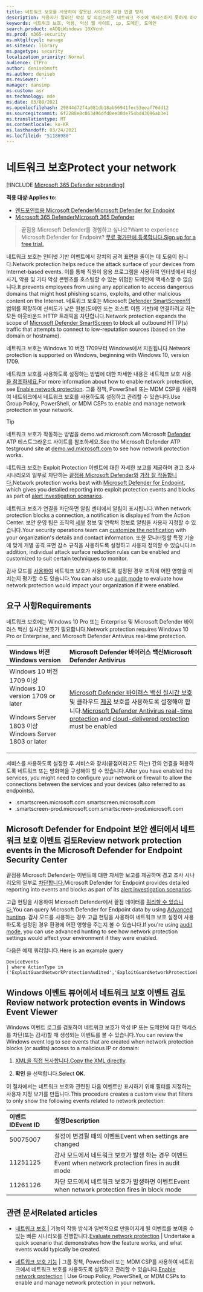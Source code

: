 ```yaml
---
title: 네트워크 보호를 사용하여 잘못된 사이트에 대한 연결 방지
description: 사용자가 알려진 악성 및 의심스러운 네트워크 주소에 액세스하지 못하게 하여 네트워크 보호
keywords: 네트워크 보호, 악용, 악성 웹 사이트, ip, 도메인, 도메인
search.product: eADQiWindows 10XVcnh
ms.prod: m365-security
ms.mktglfcycl: manage
ms.sitesec: library
ms.pagetype: security
localization_priority: Normal
audience: ITPro
author: denisebmsft
ms.author: deniseb
ms.reviewer: ''
manager: dansimp
ms.custom: asr
ms.technology: mde
ms.date: 03/08/2021
ms.openlocfilehash: 29844d72f4a081db18ab56941fec53eeaf76dd12
ms.sourcegitcommit: 6f2288e0c863496dfd0ee38de754bd43096ab3e1
ms.translationtype: MT
ms.contentlocale: ko-KR
ms.lasthandoff: 03/24/2021
ms.locfileid: "51186980"
---
```

# <a name="protect-your-network"></a><span data-ttu-id="441a5-104">네트워크 보호</span><span class="sxs-lookup"><span data-stu-id="441a5-104">Protect your network</span></span>

[!INCLUDE [Microsoft 365 Defender rebranding](../../includes/microsoft-defender.md)]

<span data-ttu-id="441a5-105">**적용 대상:**</span><span class="sxs-lookup"><span data-stu-id="441a5-105">**Applies to:**</span></span>
- [<span data-ttu-id="441a5-106">엔드포인트용 Microsoft Defender</span><span class="sxs-lookup"><span data-stu-id="441a5-106">Microsoft Defender for Endpoint</span></span>](https://go.microsoft.com/fwlink/p/?linkid=2154037)
- [<span data-ttu-id="441a5-107">Microsoft 365 Defender</span><span class="sxs-lookup"><span data-stu-id="441a5-107">Microsoft 365 Defender</span></span>](https://go.microsoft.com/fwlink/?linkid=2118804)

> <span data-ttu-id="441a5-108">끝점용 Microsoft Defender를 경험하고 싶나요?</span><span class="sxs-lookup"><span data-stu-id="441a5-108">Want to experience Microsoft Defender for Endpoint?</span></span> [<span data-ttu-id="441a5-109">무료 평가판에 등록합니다.</span><span class="sxs-lookup"><span data-stu-id="441a5-109">Sign up for a free trial.</span></span>](https://www.microsoft.com/microsoft-365/windows/microsoft-defender-atp?ocid=docs-wdatp-exposedapis-abovefoldlink)

<span data-ttu-id="441a5-110">네트워크 보호는 인터넷 기반 이벤트에서 장치의 공격 표면을 줄이는 데 도움이 됩니다.</span><span class="sxs-lookup"><span data-stu-id="441a5-110">Network protection helps reduce the attack surface of your devices from Internet-based events.</span></span> <span data-ttu-id="441a5-111">이를 통해 직원이 응용 프로그램을 사용하여 인터넷에서 피싱 사기, 악용 및 기타 악성 콘텐츠를 호스팅할 수 있는 위험한 도메인에 액세스할 수 없습니다.</span><span class="sxs-lookup"><span data-stu-id="441a5-111">It prevents employees from using any application to access dangerous domains that might host phishing scams, exploits, and other malicious content on the Internet.</span></span> <span data-ttu-id="441a5-112">네트워크 보호는 Microsoft [Defender SmartScreen의](https://docs.microsoft.com/windows/security/threat-protection/microsoft-defender-smartscreen/microsoft-defender-smartscreen-overview) 범위를 확장하여 신뢰도가 낮은 원본(도메인 또는 호스트 이름 기반)에 연결하려고 하는 모든 아웃바운드 HTTP 트래픽을 차단합니다.</span><span class="sxs-lookup"><span data-stu-id="441a5-112">Network protection expands the scope of [Microsoft Defender SmartScreen](https://docs.microsoft.com/windows/security/threat-protection/microsoft-defender-smartscreen/microsoft-defender-smartscreen-overview) to block all outbound HTTP(s) traffic that attempts to connect to low-reputation sources (based on the domain or hostname).</span></span>

<span data-ttu-id="441a5-113">네트워크 보호는 Windows 10 버전 1709부터 Windows에서 지원됩니다.</span><span class="sxs-lookup"><span data-stu-id="441a5-113">Network protection is supported on Windows, beginning with Windows 10, version 1709.</span></span> 

<span data-ttu-id="441a5-114">네트워크 보호를 사용하도록 설정하는 방법에 대한 자세한 내용은 네트워크 보호 사용 [을 참조하세요.](enable-network-protection.md)</span><span class="sxs-lookup"><span data-stu-id="441a5-114">For more information about how to enable network protection, see [Enable network protection](enable-network-protection.md).</span></span> <span data-ttu-id="441a5-115">그룹 정책, PowerShell 또는 MDM CSP를 사용하여 네트워크에서 네트워크 보호를 사용하도록 설정하고 관리할 수 있습니다.</span><span class="sxs-lookup"><span data-stu-id="441a5-115">Use Group Policy, PowerShell, or MDM CSPs to enable and manage network protection in your network.</span></span>

> [!TIP]
> <span data-ttu-id="441a5-116">네트워크 보호가 작동하는 방법을 demo.wd.microsoft.com Microsoft [Defender](https://demo.wd.microsoft.com?ocid=cx-wddocs-testground) ATP 테스트그라운드 사이트를 참조하세요.</span><span class="sxs-lookup"><span data-stu-id="441a5-116">See the Microsoft Defender ATP testground site at [demo.wd.microsoft.com](https://demo.wd.microsoft.com?ocid=cx-wddocs-testground) to see how network protection works.</span></span>

<span data-ttu-id="441a5-117">네트워크 보호는 Exploit Protection 이벤트에 대한 자세한 보고를 제공하며 경고 조사 시나리오의 일부로 차단하는 [끝점용 Microsoft Defender와](https://docs.microsoft.com/microsoft-365/security/defender-endpoint/microsoft-defender-advanced-threat-protection) [가장 잘 작동합니다.](https://docs.microsoft.com/microsoft-365/security/defender-endpoint/investigate-alerts)</span><span class="sxs-lookup"><span data-stu-id="441a5-117">Network protection works best with [Microsoft Defender for Endpoint](https://docs.microsoft.com/microsoft-365/security/defender-endpoint/microsoft-defender-advanced-threat-protection), which gives you detailed reporting into exploit protection events and blocks as part of [alert investigation scenarios](https://docs.microsoft.com/microsoft-365/security/defender-endpoint/investigate-alerts).</span></span>

<span data-ttu-id="441a5-118">네트워크 보호가 연결을 차단하면 알림 센터에서 알림이 표시됩니다.</span><span class="sxs-lookup"><span data-stu-id="441a5-118">When network protection blocks a connection, a notification is displayed from the Action Center.</span></span> <span data-ttu-id="441a5-119">보안 운영 팀은 조직의 [세부](customize-attack-surface-reduction.md#customize-the-notification) 정보 및 연락처 정보로 알림을 사용자 지정할 수 있습니다.</span><span class="sxs-lookup"><span data-stu-id="441a5-119">Your security operations team can [customize the notification](customize-attack-surface-reduction.md#customize-the-notification) with your organization's details and contact information.</span></span> <span data-ttu-id="441a5-120">또한 모니터링할 특정 기술에 맞게 개별 공격 표면 감소 규칙을 사용하도록 설정하고 사용자 정의할 수 있습니다.</span><span class="sxs-lookup"><span data-stu-id="441a5-120">In addition, individual attack surface reduction rules can be enabled and customized to suit certain techniques to monitor.</span></span>

<span data-ttu-id="441a5-121">감사 모드를 [사용하여](audit-windows-defender.md) 네트워크 보호가 사용하도록 설정된 경우 조직에 어떤 영향을 미치는지 평가할 수도 있습니다.</span><span class="sxs-lookup"><span data-stu-id="441a5-121">You can also use [audit mode](audit-windows-defender.md) to evaluate how network protection would impact your organization if it were enabled.</span></span>

## <a name="requirements"></a><span data-ttu-id="441a5-122">요구 사항</span><span class="sxs-lookup"><span data-stu-id="441a5-122">Requirements</span></span>

<span data-ttu-id="441a5-123">네트워크 보호에는 Windows 10 Pro 또는 Enterprise 및 Microsoft Defender 바이러스 백신 실시간 보호가 필요합니다.</span><span class="sxs-lookup"><span data-stu-id="441a5-123">Network protection requires Windows 10 Pro or Enterprise, and Microsoft Defender Antivirus real-time protection.</span></span>

| <span data-ttu-id="441a5-124">Windows 버전</span><span class="sxs-lookup"><span data-stu-id="441a5-124">Windows version</span></span> | <span data-ttu-id="441a5-125">Microsoft Defender 바이러스 백신</span><span class="sxs-lookup"><span data-stu-id="441a5-125">Microsoft Defender Antivirus</span></span> |
|:---|:---|
| <span data-ttu-id="441a5-126">Windows 10 버전 1709 이상</span><span class="sxs-lookup"><span data-stu-id="441a5-126">Windows 10 version 1709 or later</span></span> <p><span data-ttu-id="441a5-127">Windows Server 1803 이상</span><span class="sxs-lookup"><span data-stu-id="441a5-127">Windows Server 1803 or later</span></span> | <span data-ttu-id="441a5-128">[Microsoft Defender 바이러스 백신 실시간 보호](https://docs.microsoft.com/windows/security/threat-protection/configure-real-time-protection-microsoft-defender-antivirus.md) 및 클라우드 [제공](https://docs.microsoft.com/windows/security/threat-protection/enable-cloud-protection-microsoft-defender-antivirus.md) 보호를 사용하도록 설정해야 합니다.</span><span class="sxs-lookup"><span data-stu-id="441a5-128">[Microsoft Defender Antivirus real-time protection](https://docs.microsoft.com/windows/security/threat-protection/configure-real-time-protection-microsoft-defender-antivirus.md) and [cloud-delivered protection](https://docs.microsoft.com/windows/security/threat-protection/enable-cloud-protection-microsoft-defender-antivirus.md) must be enabled</span></span> |

<span data-ttu-id="441a5-129">서비스를 사용하도록 설정한 후 서비스와 장치(끝점이라고도 하는) 간의 연결을 허용하도록 네트워크 또는 방화벽을 구성해야 할 수 있습니다.</span><span class="sxs-lookup"><span data-stu-id="441a5-129">After you have enabled the services, you might need to configure your network or firewall to allow the connections between the services and your devices (also referred to as endpoints).</span></span>  

- <span data-ttu-id="441a5-130">.smartscreen.microsoft.com</span><span class="sxs-lookup"><span data-stu-id="441a5-130">.smartscreen.microsoft.com</span></span>
- <span data-ttu-id="441a5-131">.smartscreen-prod.microsoft.com</span><span class="sxs-lookup"><span data-stu-id="441a5-131">.smartscreen-prod.microsoft.com</span></span>

## <a name="review-network-protection-events-in-the-microsoft-defender-for-endpoint-security-center"></a><span data-ttu-id="441a5-132">Microsoft Defender for Endpoint 보안 센터에서 네트워크 보호 이벤트 검토</span><span class="sxs-lookup"><span data-stu-id="441a5-132">Review network protection events in the Microsoft Defender for Endpoint Security Center</span></span>

<span data-ttu-id="441a5-133">끝점용 Microsoft Defender는 이벤트에 대한 자세한 보고를 제공하며 경고 조사 시나리오의 일부로 [차단합니다.](https://docs.microsoft.com/microsoft-365/security/defender-endpoint/investigate-alerts)</span><span class="sxs-lookup"><span data-stu-id="441a5-133">Microsoft Defender for Endpoint provides detailed reporting into events and blocks as part of its [alert investigation scenarios](https://docs.microsoft.com/microsoft-365/security/defender-endpoint/investigate-alerts).</span></span>

<span data-ttu-id="441a5-134">고급 헌팅을 사용하여 Microsoft Defender에서 끝점 데이터를 [쿼리할 수 있습니다.](https://docs.microsoft.com/windows/security/threat-protection/microsoft-defender-atp/advanced-hunting-windows-defender-advanced-threat-protection)</span><span class="sxs-lookup"><span data-stu-id="441a5-134">You can query Microsoft Defender for Endpoint data by using [Advanced hunting](https://docs.microsoft.com/windows/security/threat-protection/microsoft-defender-atp/advanced-hunting-windows-defender-advanced-threat-protection).</span></span> <span data-ttu-id="441a5-135">감사 모드를 사용하는 [](audit-windows-defender.md)경우 고급 헌팅을 사용하여 네트워크 보호 설정이 사용하도록 설정된 경우 환경에 어떤 영향을 주는지 볼 수 있습니다.</span><span class="sxs-lookup"><span data-stu-id="441a5-135">If you're using [audit mode](audit-windows-defender.md), you can use advanced hunting to see how network protection settings would affect your environment if they were enabled.</span></span>

<span data-ttu-id="441a5-136">다음은 예제 쿼리입니다.</span><span class="sxs-lookup"><span data-stu-id="441a5-136">Here is an example query</span></span>

```kusto
DeviceEvents
| where ActionType in ('ExploitGuardNetworkProtectionAudited','ExploitGuardNetworkProtectionBlocked')
```

## <a name="review-network-protection-events-in-windows-event-viewer"></a><span data-ttu-id="441a5-137">Windows 이벤트 뷰어에서 네트워크 보호 이벤트 검토</span><span class="sxs-lookup"><span data-stu-id="441a5-137">Review network protection events in Windows Event Viewer</span></span>

<span data-ttu-id="441a5-138">Windows 이벤트 로그를 검토하여 네트워크 보호가 악성 IP 또는 도메인에 대한 액세스를 차단(또는 감사)할 때 생성되는 이벤트를 볼 수 있습니다.</span><span class="sxs-lookup"><span data-stu-id="441a5-138">You can review the Windows event log to see events that are created when network protection blocks (or audits) access to a malicious IP or domain:</span></span>

1. <span data-ttu-id="441a5-139">[XML을 직접 복사합니다.](event-views.md)</span><span class="sxs-lookup"><span data-stu-id="441a5-139">[Copy the XML directly](event-views.md).</span></span>

2. <span data-ttu-id="441a5-140">**확인** 을 선택합니다.</span><span class="sxs-lookup"><span data-stu-id="441a5-140">Select **OK**.</span></span>

<span data-ttu-id="441a5-141">이 절차에서는 네트워크 보호와 관련된 다음 이벤트만 표시하기 위해 필터를 지정하는 사용자 지정 보기를 만듭니다.</span><span class="sxs-lookup"><span data-stu-id="441a5-141">This procedure creates a custom view that filters to only show the following events related to network protection:</span></span>

| <span data-ttu-id="441a5-142">이벤트 ID</span><span class="sxs-lookup"><span data-stu-id="441a5-142">Event ID</span></span> | <span data-ttu-id="441a5-143">설명</span><span class="sxs-lookup"><span data-stu-id="441a5-143">Description</span></span> |
|:---|:---|
| <span data-ttu-id="441a5-144">5007</span><span class="sxs-lookup"><span data-stu-id="441a5-144">5007</span></span> | <span data-ttu-id="441a5-145">설정이 변경될 때의 이벤트</span><span class="sxs-lookup"><span data-stu-id="441a5-145">Event when settings are changed</span></span> |
| <span data-ttu-id="441a5-146">1125</span><span class="sxs-lookup"><span data-stu-id="441a5-146">1125</span></span> | <span data-ttu-id="441a5-147">감사 모드에서 네트워크 보호가 발생 하는 경우 이벤트</span><span class="sxs-lookup"><span data-stu-id="441a5-147">Event when network protection fires in audit mode</span></span> |
| <span data-ttu-id="441a5-148">1126</span><span class="sxs-lookup"><span data-stu-id="441a5-148">1126</span></span> | <span data-ttu-id="441a5-149">차단 모드에서 네트워크 보호가 발생하면 이벤트</span><span class="sxs-lookup"><span data-stu-id="441a5-149">Event when network protection fires in block mode</span></span> |

## <a name="related-articles"></a><span data-ttu-id="441a5-150">관련 문서</span><span class="sxs-lookup"><span data-stu-id="441a5-150">Related articles</span></span>

- <span data-ttu-id="441a5-151">[네트워크 보호 |](evaluate-network-protection.md) 기능의 작동 방식과 일반적으로 만들어지게 될 이벤트를 보여줄 수 있는 빠른 시나리오를 진행합니다.</span><span class="sxs-lookup"><span data-stu-id="441a5-151">[Evaluate network protection](evaluate-network-protection.md) | Undertake a quick scenario that demonstrates how the feature works, and what events would typically be created.</span></span>

- <span data-ttu-id="441a5-152">[네트워크 보호 기능](enable-network-protection.md) | 그룹 정책, PowerShell 또는 MDM CSP를 사용하여 네트워크에서 네트워크 보호를 사용하도록 설정하고 관리할 수 있습니다.</span><span class="sxs-lookup"><span data-stu-id="441a5-152">[Enable network protection](enable-network-protection.md) | Use Group Policy, PowerShell, or MDM CSPs to enable and manage network protection in your network.</span></span>
